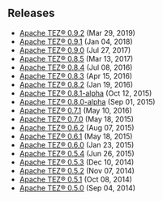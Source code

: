 <!--
   Licensed to the Apache Software Foundation (ASF) under one or more
   contributor license agreements.  See the NOTICE file distributed with
   this work for additional information regarding copyright ownership.
   The ASF licenses this file to You under the Apache License, Version 2.0
   (the "License"); you may not use this file except in compliance with
   the License.  You may obtain a copy of the License at

       http://www.apache.org/licenses/LICENSE-2.0

   Unless required by applicable law or agreed to in writing, software
   distributed under the License is distributed on an "AS IS" BASIS,
   WITHOUT WARRANTIES OR CONDITIONS OF ANY KIND, either express or implied.
   See the License for the specific language governing permissions and
   limitations under the License.
-->

<head><title>Apache TEZ&reg; Releases</title></head>

Releases
------------
-   [Apache TEZ&reg; 0.9.2](./apache-tez-0-9-2.html) (Mar 29, 2019)
-   [Apache TEZ&reg; 0.9.1](./apache-tez-0-9-1.html) (Jan 04, 2018)
-   [Apache TEZ&reg; 0.9.0](./apache-tez-0-9-0.html) (Jul 27, 2017)
-   [Apache TEZ&reg; 0.8.5](./apache-tez-0-8-5.html) (Mar 13, 2017)
-   [Apache TEZ&reg; 0.8.4](./apache-tez-0-8-4.html) (Jul 08, 2016)
-   [Apache TEZ&reg; 0.8.3](./apache-tez-0-8-3.html) (Apr 15, 2016)
-   [Apache TEZ&reg; 0.8.2](./apache-tez-0-8-2.html) (Jan 19, 2016)
-   [Apache TEZ&reg; 0.8.1-alpha](./apache-tez-0-8-1-alpha.html) (Oct 12, 2015)
-   [Apache TEZ&reg; 0.8.0-alpha](./apache-tez-0-8-0-alpha.html) (Sep 01, 2015)
-   [Apache TEZ&reg; 0.7.1](./apache-tez-0-7-1.html) (May 10, 2016)
-   [Apache TEZ&reg; 0.7.0](./apache-tez-0-7-0.html) (May 18, 2015)
-   [Apache TEZ&reg; 0.6.2](./apache-tez-0-6-2.html) (Aug 07, 2015)
-   [Apache TEZ&reg; 0.6.1](./apache-tez-0-6-1.html) (May 18, 2015)
-   [Apache TEZ&reg; 0.6.0](./apache-tez-0-6-0.html) (Jan 23, 2015)
-   [Apache TEZ&reg; 0.5.4](./apache-tez-0-5-4.html) (Jun 26, 2015)
-   [Apache TEZ&reg; 0.5.3](./apache-tez-0-5-3.html) (Dec 10, 2014)
-   [Apache TEZ&reg; 0.5.2](./apache-tez-0-5-2.html) (Nov 07, 2014)
-   [Apache TEZ&reg; 0.5.1](./apache-tez-0-5-1.html) (Oct 08, 2014)
-   [Apache TEZ&reg; 0.5.0](./apache-tez-0-5-0.html) (Sep 04, 2014)
